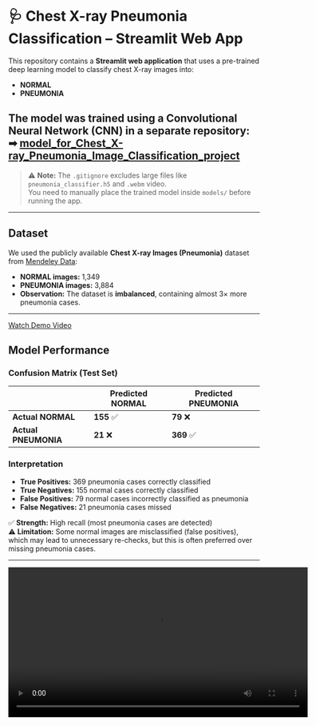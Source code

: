 # 🩺 Chest X-ray Pneumonia Classification – Streamlit Web App

This repository contains a **Streamlit web application** that uses a pre-trained deep learning model to classify chest X-ray images into:
- **NORMAL**
- **PNEUMONIA**

The model was trained using a Convolutional Neural Network (CNN) in a **separate repository**:  
➡ [model_for_Chest_X-ray_Pneumonia_Image_Classification_project](https://github.com/danyIkram/model_for_Chest_X-ray_Pneumonia_Image_Classification_project)
---

> ⚠️ **Note:** The `.gitignore` excludes large files like `pneumonia_classifier.h5` and `.webm` video.  
> You need to manually place the trained model inside `models/` before running the app.

---

## Dataset

We used the publicly available **Chest X-ray Images (Pneumonia)** dataset from [Mendeley Data](https://data.mendeley.com/datasets/rscbjbr9sj/2):

- **NORMAL images:** 1,349  
- **PNEUMONIA images:** 3,884  
- **Observation:** The dataset is **imbalanced**, containing almost 3× more pneumonia cases.

---

[Watch Demo Video](https://drive.google.com/file/d/1MAKSVzQKty2Z_DfO3l_2NiAIlQOMGnJE/view?usp=sharing)


## Model Performance

### Confusion Matrix (Test Set)

|                | Predicted NORMAL | Predicted PNEUMONIA |
|----------------|----------------|---------------------|
| **Actual NORMAL**   | **155** ✅          | **79** ❌               |
| **Actual PNEUMONIA**| **21** ❌           | **369** ✅              |

### Interpretation
- **True Positives:** 369 pneumonia cases correctly classified  
- **True Negatives:** 155 normal cases correctly classified  
- **False Positives:** 79 normal cases incorrectly classified as pneumonia  
- **False Negatives:** 21 pneumonia cases missed  

✅ **Strength:** High recall (most pneumonia cases are detected)  
⚠️ **Limitation:** Some normal images are misclassified (false positives), which may lead to unnecessary re-checks, but this is often preferred over missing pneumonia cases.

---
<video width="600" controls>
  <source src="https://drive.google.com/file/d/1MAKSVzQKty2Z_DfO3l_2NiAIlQOMGnJE/view?usp=sharing" type="video/webm">
  Your browser does not support the video tag.
</video>
